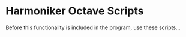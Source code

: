 Harmoniker Octave Scripts
=========================

Before this functionality is included in the program, use these scripts...

